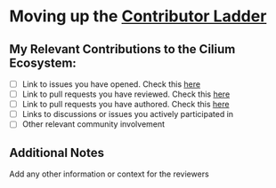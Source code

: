 # Moving up the [Contributor Ladder](https://github.com/cilium/community/blob/main/CONTRIBUTOR-LADDER.md)
   
## My Relevant Contributions to the Cilium Ecosystem:
- [ ] Link to issues you have opened. Check this [here](https://github.com/search?q=org%3Acilium+author%3A%40me+&type=issues)
- [ ] Link to pull requests you have reviewed. Check this [here](https://github.com/search?q=org%3Acilium+reviewed-by%3A%40me&type=pullrequests)
- [ ] Link to pull requests you have authored. Check this [here](https://github.com/search?q=org%3Acilium+author%3A%40me&type=pullrequests)
- [ ] Links to discussions or issues you actively participated in
- [ ] Other relevant community involvement

## Additional Notes
Add any other information or context for the reviewers
